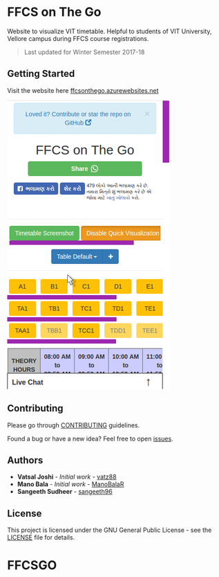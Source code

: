 # FFCS on The Go

Website to visualize VIT timetable. Helpful to students of VIT University, Vellore campus during FFCS course registrations.

> Last updated for Winter Semester 2017-18

## Getting Started

Visit the website here [ffcsonthego.azurewebsites.net](https://ffcsonthego.azurewebsites.net/)

![Demo](images/demo.gif "Demo")

## Contributing

Please go through [CONTRIBUTING](.github/CONTRIBUTING.md) guidelines.

Found a bug or have a new idea? Feel free to open [issues](https://github.com/VaTz88/FFCS-on-The-Go/issues).

## Authors

* **Vatsal Joshi** - *Initial work* - [vatz88](https://github.com/vatz88)
* **Mano Bala** - *Initial work* - [ManoBalaR](https://github.com/ManoBalaR)
* **Sangeeth Sudheer** - [sangeeth96](https://github.com/sangeeth96)

<!--
See also the list of [contributors](https://github.com/VaTz88/FFCSonTheGo/contributors) who participated in this project.
-->

## License

This project is licensed under the GNU General Public License - see the [LICENSE](LICENSE.md) file for details.
# FFCSGO
